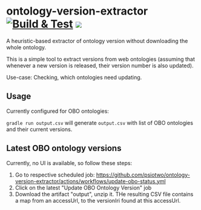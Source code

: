 # ontology-version-extractor [![Build & Test](https://github.com/psiotwo/ontology-version-extractor/actions/workflows/build.yml/badge.svg)](https://github.com/psiotwo/ontology-version-extractor/actions/workflows/build.yml) [![](https://jitpack.io/v/psiotwo/ontology-version-extractor.svg)](https://jitpack.io/#psiotwo/ontology-version-extractor)
A heuristic-based extractor of ontology version without downloading the whole ontology.

This is a simple tool to extract versions from web ontologies (assuming that whenever a new version is released, their version number is also updated).

Use-case: Checking, which ontologies need updating.

## Usage

Currently configured for OBO ontologies:

`gradle run output.csv` will generate `output.csv` with list of OBO ontologies and their current versions.

## Latest OBO ontology versions

Currently, no UI is available, so follow these steps:
1) Go to respective scheduled job: https://github.com/psiotwo/ontology-version-extractor/actions/workflows/update-obo-status.yml
2) Click on the latest "Update OBO Ontology Version" job
3) Download the artifact "output", unzip it. THe resulting CSV file contains a map from an accessUrl, to the versionIri found at this accessUrl.
